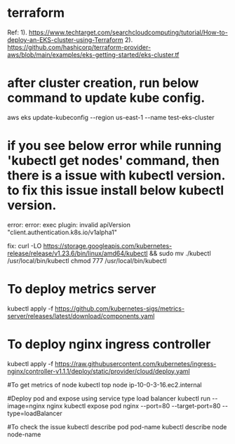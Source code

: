 # terraform

Ref: 1). https://www.techtarget.com/searchcloudcomputing/tutorial/How-to-deploy-an-EKS-cluster-using-Terraform
     2). https://github.com/hashicorp/terraform-provider-aws/blob/main/examples/eks-getting-started/eks-cluster.tf

# after cluster creation, run below command to update kube config.
aws eks update-kubeconfig --region us-east-1 --name test-eks-cluster

# if you see below error while running 'kubectl get nodes' command, then there is a issue with kubectl version. to fix this issue install below kubectl version.

error: error: exec plugin: invalid apiVersion "client.authentication.k8s.io/v1alpha1"

fix: curl -LO https://storage.googleapis.com/kubernetes-release/release/v1.23.6/bin/linux/amd64/kubectl && sudo mv ./kubectl /usr/local/bin/kubectl
     chmod 777 /usr/local/bin/kubectl 

# To deploy metrics server
kubectl apply -f https://github.com/kubernetes-sigs/metrics-server/releases/latest/download/components.yaml

# To deploy nginx ingress controller
kubectl apply -f https://raw.githubusercontent.com/kubernetes/ingress-nginx/controller-v1.1.1/deploy/static/provider/cloud/deploy.yaml

#To get metrics of node
kubectl top node ip-10-0-3-16.ec2.internal

#Deploy pod and expose using service type load balancer
kubectl run --image=nginx nginx
kubectl expose pod nginx --port=80 --target-port=80 --type=loadBalancer

#To check the issue
kubectl describe pod pod-name
kubectl describe node node-name
